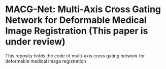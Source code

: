 # MACG-Net: Multi-Axis Cross Gating Network for Deformable Medical Image Registration (This paper is under review)
This reposity holds the code of multi-axis cross gating network for deformable medical image registration

